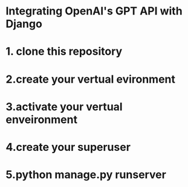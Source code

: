 # Integrating OpenAI's GPT API with Django
# 1. clone this repository
# 2.create your vertual evironment
# 3.activate your vertual enveironment
# 4.create your superuser 
# 5.python manage.py runserver
